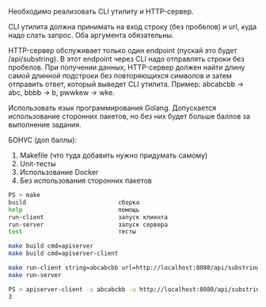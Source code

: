Необходимо реализовать CLI утилиту и HTTP-сервер.

CLI утилита должна принимать на вход строку (без пробелов) и url, куда надо слать запрос. Оба аргумента обязательны.

HTTP-сервер обслуживает только один endpoint (пускай это будет /api/substring). В этот endpoint через CLI надо отправлять строки без пробелов. При получении данных, HTTP-сервер должен найти длину самой длинной подстроки без повторяющихся символов и затем отправить ответ, который выведет CLI утилита. Пример: abcabcbb -> abc, bbbb -> b, pwwkew -> wke.

Использовать язык программирования Golang. Допускается использование сторонних пакетов, но без них будет больше баллов за выполнение задания.

БОНУС (доп баллы):

1.  Makefile (что туда добавить нужно придумать самому)
2.  Unit-тесты
3.  Использование Docker
4.  Без использования сторонних пакетов

```sh
PS > make
build                          сборка
help                           помощь
run-client                     запуск клиента
run-server                     запуск сервера
test                           тесты
```

```sh
make build cmd=apiserver
make build cmd=apiserver-client
```

```sh
make run-client string=abcabcbb url=http://localhost:8080/api/substring
make run-server
```

```sh
PS > apiserver-client -s abcabcbb -u http://localhost:8080/api/substring
3
```
